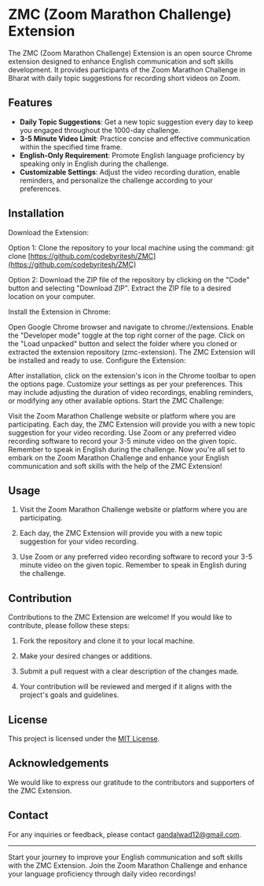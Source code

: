 # ZMC (Zoom Marathon Challenge) Extension

The ZMC (Zoom Marathon Challenge) Extension is an open source Chrome extension designed to enhance English communication and soft skills development. It provides participants of the Zoom Marathon Challenge in Bharat with daily topic suggestions for recording short videos on Zoom.

## Features

- **Daily Topic Suggestions**: Get a new topic suggestion every day to keep you engaged throughout the 1000-day challenge.
- **3-5 Minute Video Limit**: Practice concise and effective communication within the specified time frame.
- **English-Only Requirement**: Promote English language proficiency by speaking only in English during the challenge.
- **Customizable Settings**: Adjust the video recording duration, enable reminders, and personalize the challenge according to your preferences.

## Installation

Download the Extension:

Option 1: Clone the repository to your local machine using the command:
git clone [https://github.com/codebyritesh/ZMC](https://github.com/codebyritesh/ZMC)

Option 2: Download the ZIP file of the repository by clicking on the "Code" button and selecting "Download ZIP". Extract the ZIP file to a desired location on your computer.

Install the Extension in Chrome:

Open Google Chrome browser and navigate to chrome://extensions.
Enable the "Developer mode" toggle at the top right corner of the page.
Click on the "Load unpacked" button and select the folder where you cloned or extracted the extension repository (zmc-extension).
The ZMC Extension will be installed and ready to use.
Configure the Extension:

After installation, click on the extension's icon in the Chrome toolbar to open the options page.
Customize your settings as per your preferences. This may include adjusting the duration of video recordings, enabling reminders, or modifying any other available options.
Start the ZMC Challenge:

Visit the Zoom Marathon Challenge website or platform where you are participating.
Each day, the ZMC Extension will provide you with a new topic suggestion for your video recording.
Use Zoom or any preferred video recording software to record your 3-5 minute video on the given topic. Remember to speak in English during the challenge.
Now you're all set to embark on the Zoom Marathon Challenge and enhance your English communication and soft skills with the help of the ZMC Extension!

## Usage

1. Visit the Zoom Marathon Challenge website or platform where you are participating.

2. Each day, the ZMC Extension will provide you with a new topic suggestion for your video recording.

3. Use Zoom or any preferred video recording software to record your 3-5 minute video on the given topic. Remember to speak in English during the challenge.

## Contribution

Contributions to the ZMC Extension are welcome! If you would like to contribute, please follow these steps:

1. Fork the repository and clone it to your local machine.

2. Make your desired changes or additions.

3. Submit a pull request with a clear description of the changes made.

4. Your contribution will be reviewed and merged if it aligns with the project's goals and guidelines.

## License

This project is licensed under the [MIT License](LICENSE).

## Acknowledgements

We would like to express our gratitude to the contributors and supporters of the ZMC Extension.

## Contact

For any inquiries or feedback, please contact [gandalwad12@gmail.com](mailto:your-gandalwad12@gmail.com).

---

Start your journey to improve your English communication and soft skills with the ZMC Extension. Join the Zoom Marathon Challenge and enhance your language proficiency through daily video recordings!

